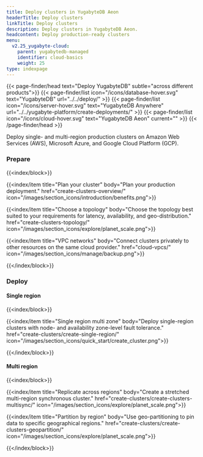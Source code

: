 ```yaml
---
title: Deploy clusters in YugabyteDB Aeon
headerTitle: Deploy clusters
linkTitle: Deploy clusters
description: Deploy clusters in YugabyteDB Aeon.
headcontent: Deploy production-ready clusters
menu:
  v2.25_yugabyte-cloud:
    parent: yugabytedb-managed
    identifier: cloud-basics
    weight: 25
type: indexpage
---
```


{{< page-finder/head text="Deploy YugabyteDB" subtle="across different products">}}
  {{< page-finder/list icon="/icons/database-hover.svg" text="YugabyteDB" url="../../deploy/" >}}
  {{< page-finder/list icon="/icons/server-hover.svg" text="YugabyteDB Anywhere" url="../../yugabyte-platform/create-deployments/" >}}
  {{< page-finder/list icon="/icons/cloud-hover.svg" text="YugabyteDB Aeon" current="" >}}
{{< /page-finder/head >}}

Deploy single- and multi-region production clusters on Amazon Web Services (AWS), Microsoft Azure, and Google Cloud Platform (GCP).

### Prepare

{{<index/block>}}

  {{<index/item
    title="Plan your cluster"
    body="Plan your production deployment."
    href="create-clusters-overview/"
    icon="/images/section_icons/introduction/benefits.png">}}

  {{<index/item
    title="Choose a topology"
    body="Choose the topology best suited to your requirements for latency, availability, and geo-distribution."
    href="create-clusters-topology/"
    icon="/images/section_icons/explore/planet_scale.png">}}

  {{<index/item
    title="VPC networks"
    body="Connect clusters privately to other resources on the same cloud provider."
    href="cloud-vpcs/"
    icon="/images/section_icons/manage/backup.png">}}

{{</index/block>}}

### Deploy

#### Single region

{{<index/block>}}

  {{<index/item
    title="Single region multi zone"
    body="Deploy single-region clusters with node- and availability zone-level fault tolerance."
    href="create-clusters/create-single-region/"
    icon="/images/section_icons/quick_start/create_cluster.png">}}

{{</index/block>}}

#### Multi region

{{<index/block>}}

  {{<index/item
    title="Replicate across regions"
    body="Create a stretched multi-region synchronous cluster."
    href="create-clusters/create-clusters-multisync/"
    icon="/images/section_icons/explore/planet_scale.png">}}

  {{<index/item
    title="Partition by region"
    body="Use geo-partitioning to pin data to specific geographical regions."
    href="create-clusters/create-clusters-geopartition/"
    icon="/images/section_icons/explore/planet_scale.png">}}

{{</index/block>}}
